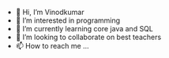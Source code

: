 - 👋 Hi, I’m Vinodkumar
- 👀 I’m interested in programming
- 🌱 I’m currently learning core java and SQL
- 💞️ I’m looking to collaborate on best teachers
- 📫 How to reach me ...

<!---
Vinodkumar171807/Vinodkumar171807 is a ✨ special ✨ repository because its `README.md` (this file) appears on your GitHub profile.
You can click the Preview link to take a look at your changes.
--->
